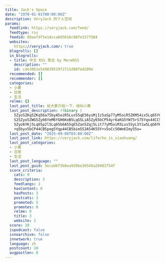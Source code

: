 ```yaml
---
title: Jack's Space
date: "1970-01-01T00:00:00Z"
description: VeryJack 的个人空间
params:
  feedlink: https://veryjack.com/feed/
  feedtype: rss
  feedid: 09aafdf5e14cca0d5616c98fe1577584
  websites:
    https://veryjack.com/: true
  blogrolls: []
  in_blogrolls:
  - title: 中文 RSS 聚合 by MoreRSS
    description: ""
    id: c4e30b2e549839519f2711d98fed209e
  recommended: []
  recommender: []
  categories:
  - 小黄
  - 日常
  - 生活
  relme: {}
  last_post_title: 给大家介绍一下，他叫小黄
  last_post_description: !!binary |
    5Zyo5ZKq5ZKq56a75byA5oiR5Lus55qE56ysMjIz5aSp77yM5oiR5ZKM54ix5Lq65YG254
    S25Zyo5ZWG5Zy66YeM6YGH6KeB5LqG5LiA5Zy65bCP54yr6aKG5YW75rS75Yqo44CC5bCx
    5Zyo6YKj5Lq65p2l5Lq65b6A55qE5Zan5Zqj5Lit77yM5oiR5Lus55yL5Yiw5LqG6YKj5Y
    +q5byx5bCP44CB5peg5Yqp44CB5bim552A54K55Y+v5oCc56We6Imy55o=
  last_post_date: "2025-09-08T03:00:00Z"
  last_post_link: https://veryjack.com/life/he_is_xiaohuang/
  last_post_categories:
  - 小黄
  - 日常
  - 生活
  last_post_language: ""
  last_post_guid: 5ecad6f3b8ea939be36549a20483754f
  score_criteria:
    cats: 0
    description: 3
    feedlangs: 1
    hasContent: 0
    hasPosts: 3
    postcats: 3
    promoted: 5
    promotes: 0
    relme: 0
    title: 3
    website: 2
  score: 20
  ispodcast: false
  isnoarchive: false
  innetwork: true
  language: zh
  postcount: 10
  avgpostlen: 0
---
```

